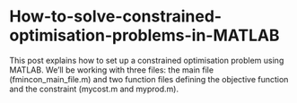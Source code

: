 # How-to-solve-constrained-optimisation-problems-in-MATLAB
This post explains how to set up a constrained optimisation problem using MATLAB. We’ll be working with three files: the main file (fmincon_main_file.m) and two function files defining the objective function and the constraint (mycost.m and myprod.m).
